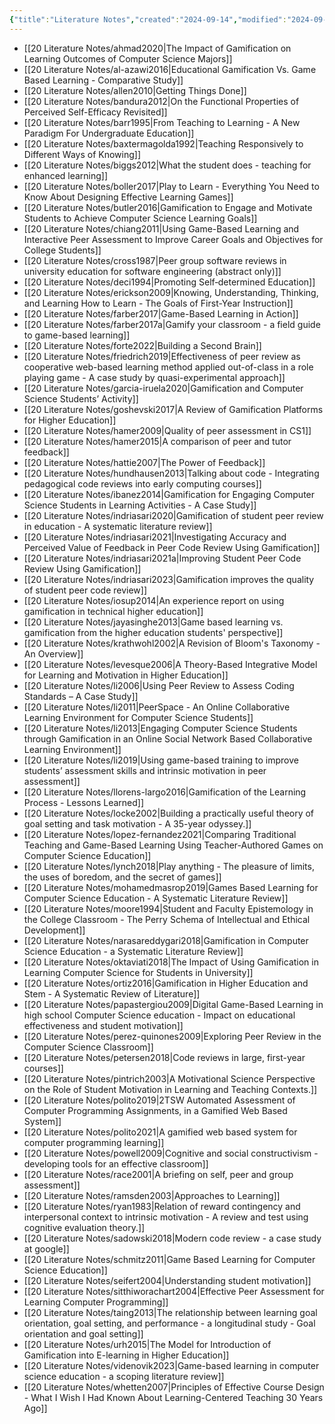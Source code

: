 ```yaml
---
{"title":"Literature Notes","created":"2024-09-14","modified":"2024-09-14","dg-publish":true,"dg-permalink":"literature-notes","permalink":"/literature-notes/","dgPassFrontmatter":true,"updated":"2024-09-14"}
---
```




- [[20 Literature Notes/ahmad2020\|The Impact of Gamification on Learning Outcomes of Computer Science Majors]]
- [[20 Literature Notes/al-azawi2016\|Educational Gamification Vs. Game Based Learning - Comparative Study]]
- [[20 Literature Notes/allen2010\|Getting Things Done]]
- [[20 Literature Notes/bandura2012\|On the Functional Properties of Perceived Self-Efficacy Revisited]]
- [[20 Literature Notes/barr1995\|From Teaching to Learning - A New Paradigm For Undergraduate Education]]
- [[20 Literature Notes/baxtermagolda1992\|Teaching Responsively to Different Ways of Knowing]]
- [[20 Literature Notes/biggs2012\|What the student does - teaching for enhanced learning]]
- [[20 Literature Notes/boller2017\|Play to Learn - Everything You Need to Know About Designing Effective Learning Games]]
- [[20 Literature Notes/butler2016\|Gamification to Engage and Motivate Students to Achieve Computer Science Learning Goals]]
- [[20 Literature Notes/chiang2011\|Using Game-Based Learning and Interactive Peer Assessment to Improve Career Goals and Objectives for College Students]]
- [[20 Literature Notes/cross1987\|Peer group software reviews in university education for software engineering (abstract only)]]
- [[20 Literature Notes/deci1994\|Promoting Self‐determined Education]]
- [[20 Literature Notes/erickson2009\|Knowing, Understanding, Thinking, and Learning How to Learn - The Goals of First-Year Instruction]]
- [[20 Literature Notes/farber2017\|Game-Based Learning in Action]]
- [[20 Literature Notes/farber2017a\|Gamify your classroom - a field guide to game-based learning]]
- [[20 Literature Notes/forte2022\|Building a Second Brain]]
- [[20 Literature Notes/friedrich2019\|Effectiveness of peer review as cooperative web-based learning method applied out-of-class in a role playing game - A case study by quasi-experimental approach]]
- [[20 Literature Notes/garcia-iruela2020\|Gamification and Computer Science Students’ Activity]]
- [[20 Literature Notes/goshevski2017\|A Review of Gamification Platforms for Higher Education]]
- [[20 Literature Notes/hamer2009\|Quality of peer assessment in CS1]]
- [[20 Literature Notes/hamer2015\|A comparison of peer and tutor feedback]]
- [[20 Literature Notes/hattie2007\|The Power of Feedback]]
- [[20 Literature Notes/hundhausen2013\|Talking about code - Integrating pedagogical code reviews into early computing courses]]
- [[20 Literature Notes/ibanez2014\|Gamification for Engaging Computer Science Students in Learning Activities - A Case Study]]
- [[20 Literature Notes/indriasari2020\|Gamification of student peer review in education - A systematic literature review]]
- [[20 Literature Notes/indriasari2021\|Investigating Accuracy and Perceived Value of Feedback in Peer Code Review Using Gamification]]
- [[20 Literature Notes/indriasari2021a\|Improving Student Peer Code Review Using Gamification]]
- [[20 Literature Notes/indriasari2023\|Gamification improves the quality of student peer code review]]
- [[20 Literature Notes/iosup2014\|An experience report on using gamification in technical higher education]]
- [[20 Literature Notes/jayasinghe2013\|Game based learning vs. gamification from the higher education students' perspective]]
- [[20 Literature Notes/krathwohl2002\|A Revision of Bloom's Taxonomy - An Overview]]
- [[20 Literature Notes/levesque2006\|A Theory-Based Integrative Model for Learning and Motivation in Higher Education]]
- [[20 Literature Notes/li2006\|Using Peer Review to Assess Coding Standards – A Case Study]]
- [[20 Literature Notes/li2011\|PeerSpace - An Online Collaborative Learning Environment for Computer Science Students]]
- [[20 Literature Notes/li2013\|Engaging Computer Science Students through Gamification in an Online Social Network Based Collaborative Learning Environment]]
- [[20 Literature Notes/li2019\|Using game-based training to improve students’ assessment skills and intrinsic motivation in peer assessment]]
- [[20 Literature Notes/llorens-largo2016\|Gamification of the Learning Process - Lessons Learned]]
- [[20 Literature Notes/locke2002\|Building a practically useful theory of goal setting and task motivation - A 35-year odyssey.]]
- [[20 Literature Notes/lopez-fernandez2021\|Comparing Traditional Teaching and Game-Based Learning Using Teacher-Authored Games on Computer Science Education]]
- [[20 Literature Notes/lynch2018\|Play anything - The pleasure of limits, the uses of boredom, and the secret of games]]
- [[20 Literature Notes/mohamedmasrop2019\|Games Based Learning for Computer Science Education - A Systematic Literature Review]]
- [[20 Literature Notes/moore1994\|Student and Faculty Epistemology in the College Classroom - The Perry Schema of Intellectual and Ethical Development]]
- [[20 Literature Notes/narasareddygari2018\|Gamification in Computer Science Education - a Systematic Literature Review]]
- [[20 Literature Notes/oktaviati2018\|The Impact of Using Gamification in Learning Computer Science for Students in University]]
- [[20 Literature Notes/ortiz2016\|Gamification in Higher Education and Stem - A Systematic Review of Literature]]
- [[20 Literature Notes/papastergiou2009\|Digital Game-Based Learning in high school Computer Science education - Impact on educational effectiveness and student motivation]]
- [[20 Literature Notes/perez-quinones2009\|Exploring Peer Review in the Computer Science Classroom]]
- [[20 Literature Notes/petersen2018\|Code reviews in large, first-year courses]]
- [[20 Literature Notes/pintrich2003\|A Motivational Science Perspective on the Role of Student Motivation in Learning and Teaching Contexts.]]
- [[20 Literature Notes/polito2019\|2TSW Automated Assessment of Computer Programming Assignments, in a Gamified Web Based System]]
- [[20 Literature Notes/polito2021\|A gamified web based system for computer programming learning]]
- [[20 Literature Notes/powell2009\|Cognitive and social constructivism - developing tools for an effective classroom]]
- [[20 Literature Notes/race2001\|A briefing on self, peer and group assessment]]
- [[20 Literature Notes/ramsden2003\|Approaches to Learning]]
- [[20 Literature Notes/ryan1983\|Relation of reward contingency and interpersonal context to intrinsic motivation - A review and test using cognitive evaluation theory.]]
- [[20 Literature Notes/sadowski2018\|Modern code review - a case study at google]]
- [[20 Literature Notes/schmitz2011\|Game Based Learning for Computer Science Education]]
- [[20 Literature Notes/seifert2004\|Understanding student motivation]]
- [[20 Literature Notes/sitthiworachart2004\|Effective Peer Assessment for Learning Computer Programming]]
- [[20 Literature Notes/taing2013\|The relationship between learning goal orientation, goal setting, and performance - a longitudinal study - Goal orientation and goal setting]]
- [[20 Literature Notes/urh2015\|The Model for Introduction of Gamification into E-learning in Higher Education]]
- [[20 Literature Notes/videnovik2023\|Game-based learning in computer science education - a scoping literature review]]
- [[20 Literature Notes/whetten2007\|Principles of Effective Course Design - What I Wish I Had Known About Learning-Centered Teaching 30 Years Ago]]



